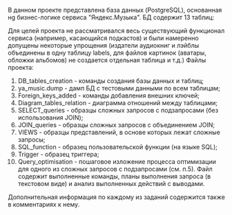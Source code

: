 В данном проекте  представлена база данных (PostgreSQL), основанная нg бизнес-логике
сервиса "Яндекс.Музыка".
БД содержит 13 таблиц:

Для целей проекта не рассматривался весь существующий функционал сервиса (например, касающийся подкастов)
и были намеренно допущены некоторые упрощения (издатели аудиокниг и лэйблы объединены в одну таблицу labels,
для файлов картинок (аватары, обложки альбомов) не создается отдельная таблица и т.д.)
Файлы проекта:
1. DB_tables_creation - команды создания базы данных и таблиц;
2. ya_music.dump - дамп БД с тестовыми данными по всем таблицам;
3. Foreign_keys_added - команды добавления внешних ключей;
4. Diagram_tables_relation - диаграмма отношений между таблицами;
5. SELECT_queries - образцы сложных запросов с подзапросами (без использования JOIN);
6. JOIN_queries - образцы сложных запросов с объединением JOIN;
7. VIEWS - образцы представлений, в основе которых лежат сложные запросы;
8. SQL_function - образец пользовательской функции (на языке SQL);
9. Trigger - образец триггера;
10. Query_optimisation - пошаговое изложение процесса оптимизации для одного из сложных запросов с подзапросами (см. п.5).
Файл содержит выполненные команды, планы выполнения запроса (в текстовом виде) и анализ выполненных действий с
выводами.

Дополнительная информация по каждому из заданий содержится также в комментариях к нему.
